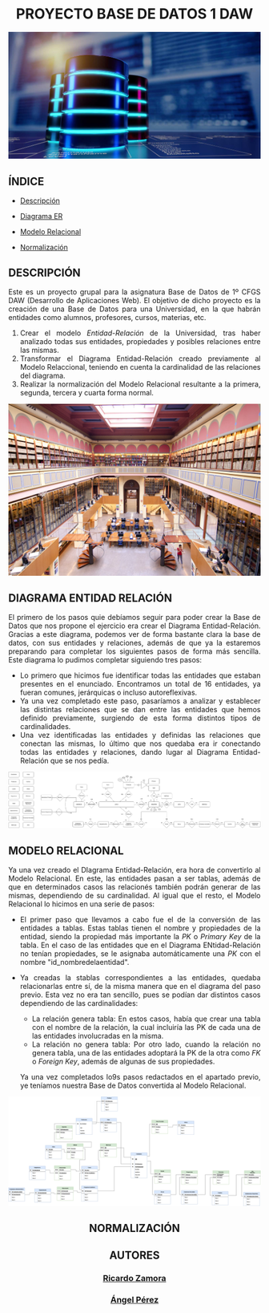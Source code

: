 <div align='justify';>

<div align="center">

# PROYECTO BASE DE DATOS 1 DAW

</div>

![Portada](https://github.com/Angel170605/Proyecto-BBDD/blob/main/img/basesdedatos.jpg)

## ÍNDICE

* [Descripción](#descripción)

* [Diagrama ER](#diagramaentidadrelación)

* [Modelo Relacional](#modelorelacional)

* [Normalización](#normalización)

## DESCRIPCIÓN

Este es un proyecto grupal para la asignatura Base de Datos de 1º CFGS DAW (Desarrollo de Aplicaciones Web). El objetivo de dicho proyecto es la creación de una Base de Datos para una Universidad, en la que habrán entidades como alumnos, profesores, cursos, materias, etc. 
1. Crear el modelo *Entidad-Relación* de la Universidad, tras haber analizado todas sus entidades, propiedades y posibles relaciones entre las mismas.
2. Transformar el Diagrama Entidad-Relación creado previamente al Modelo Relaccional, teniendo en cuenta la cardinalidad de las relaciones del diagrama.
3. Realizar la normalización del Modelo Relacional resultante a la primera, segunda, tercera y cuarta forma normal.

![Universidad](https://github.com/Angel170605/Proyecto-BBDD/blob/main/img/universidad.jpg)

## DIAGRAMA ENTIDAD RELACIÓN

El primero de los pasos quie debíamos seguir para poder crear la Base de Datos que nos propone el ejercicio era crear el Diagrama Entidad-Relación. Gracias a este diagrama, podemos ver de forma bastante clara la base de datos, con sus entidades y relaciones, además de que ya la estaremos preparando para completar los siguientes pasos de forma más sencilla. Este diagrama lo pudimos completar siguiendo tres pasos:

* Lo primero que hicimos fue identificar todas las entidades que estaban presentes en el enunciado. Encontramos un total de 16 entidades, ya fueran comunes, jerárquicas o incluso autoreflexivas.
* Ya una vez completado este paso, pasaríamos a analizar y establecer las distintas relaciones que se dan entre las entidades que hemos definido previamente, surgiendo de esta forma distintos tipos de cardinalidades.
* Una vez identificadas las entidades y definidas las relaciones que conectan las mismas, lo último que nos quedaba era ir conectando todas las entidades y relaciones, dando lugar al Diagrama Entidad-Relación que se nos pedía.

![Diagrama Entidad-Relación](Modelo-ER/Modelo-ER.drawio.png)

## MODELO RELACIONAL

Ya una vez creado el DIagrama Entidad-Relación, era hora de convertirlo al Modelo Relacional. En este, las entidades pasan a ser tablas, además de que en determinados casos las relacionés también podrán generar de las mismas, dependiendo de su cardinalidad. Al igual que el resto, el Modelo Relacional lo hicimos en una serie de pasos:

* El primer paso que llevamos a cabo fue el de la conversión de las entidades a tablas. Estas tablas tienen el nombre y propiedades de la entidad, siendo la propiedad más importante la *PK* o *Primary Key* de la tabla. En el caso de las entidades que en el Diagrama ENtidad-Relación no tenían propiedades, se le asignaba automáticamente una *PK* con el nombre "id_nombredelaentidad".
* Ya creadas la stablas correspondientes a las entidades, quedaba relacionarlas entre sí, de la misma manera que en el diagrama del paso previo. Esta vez no era tan sencillo, pues se podían dar distintos casos dependiendo de las cardinalidades:
    * La relación genera tabla: En estos casos, había que crear una tabla con el nombre de la relación, la cual incluiría las PK de cada una de las entidades involucradas en la misma.
    * La relación no genera tabla: Por otro lado, cuando la relación no genera tabla, una de las entidades adoptará la PK de la otra como *FK* o *Foreign Key*, además de algunas de sus propiedades.

  Ya una vez completados lo9s pasos redactados en el apartado previo, ye teníamos nuestra Base de Datos convertida al Modelo Relacional.

![Modelo Relacional](https://github.com/Angel170605/Proyecto-BBDD/blob/main/Modelo%20Relacional/Modelo%20Relacional.drawio.png)

<div align="center">

##  NORMALIZACIÓN

## AUTORES

### [Ricardo Zamora](https://github.com/21ricardozamora)

### [Ángel Pérez](https://github.com/Angel170605)

</div>

</div>
